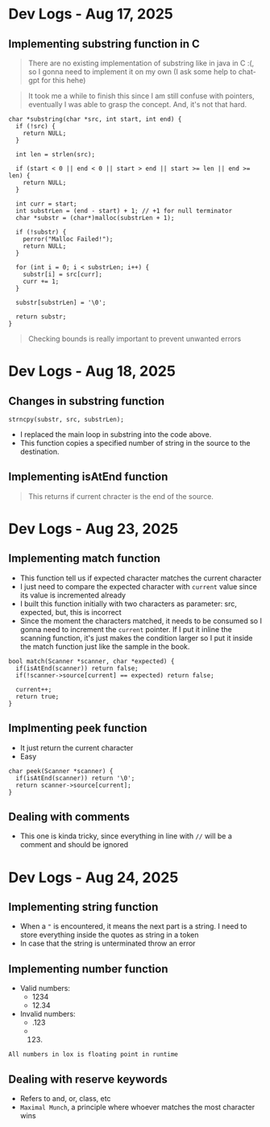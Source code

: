 
# Dev Logs - Aug 17, 2025
## Implementing substring function in C
> There are no existing implementation of substring like in java in C :(, so I gonna need to implement it on my own (I ask some help to chat-gpt for this hehe) 

> It took me a while to finish this since I am still confuse with pointers, eventually I was able to grasp the concept. And, it's not that hard.

```
char *substring(char *src, int start, int end) {
  if (!src) {
    return NULL;
  }

  int len = strlen(src); 

  if (start < 0 || end < 0 || start > end || start >= len || end >= len) {
    return NULL;
  }

  int curr = start;
  int substrLen = (end - start) + 1; // +1 for null terminator 
  char *substr = (char*)malloc(substrLen + 1); 
  
  if (!substr) {
    perror("Malloc Failed!");
    return NULL;
  }

  for (int i = 0; i < substrLen; i++) {
    substr[i] = src[curr];
    curr += 1;
  }
  
  substr[substrLen] = '\0';

  return substr;
}
```
 
> Checking bounds is really important to prevent unwanted errors

# Dev Logs - Aug 18, 2025
## Changes in substring function 
```
strncpy(substr, src, substrLen);

```
- I replaced the main loop in substring into the code above. 
- This function copies a specified number of string in the source to the destination. 

## Implementing isAtEnd function
> This returns if current chracter is the end of the source.

# Dev Logs - Aug 23, 2025

## Implementing  match function
- This function tell us if expected character matches the current character
- I just need to compare the expected character with `current` value since its value is incremented already
- I built this function initially with two characters as parameter: src, expected, but, this is incorrect
- Since the moment the characters matched, it needs to be consumed so I gonna need to increment the `current` pointer. If I put it inline the scanning function, it's just makes the condition larger so I put it inside the match function just like the sample in the book.

```
bool match(Scanner *scanner, char *expected) {
  if(isAtEnd(scanner)) return false;
  if(!scanner->source[current] == expected) return false;

  current++;
  return true;
}

```

## Implmenting peek function
- It just return the current character
- Easy


```
char peek(Scanner *scanner) {
  if(isAtEnd(scanner)) return '\0';
  return scanner->source[current];
}
```
## Dealing with comments
- This one is kinda tricky, since everything in line with `//` will be a comment and should be ignored


# Dev Logs - Aug 24, 2025
## Implementing string function
- When a `"` is encountered, it means the next part is a string. I need to store everything inside the quotes as string in a token
- In case that the string is unterminated throw an error 

## Implementing number function
- Valid numbers:
    - 1234
    - 12.34
- Invalid numbers:
    - .123
    - 123.
`All numbers in lox is floating point in runtime`

## Dealing with reserve keywords
- Refers to and, or, class, etc
- `Maximal Munch`, a principle where whoever matches the most character wins
